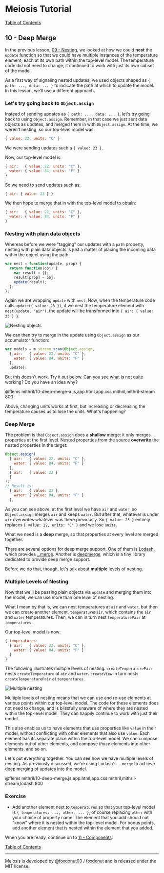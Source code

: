 # Meiosis Tutorial

[Table of Contents](toc.html)

## 10 - Deep Merge

In the previous lesson, [09 - Nesting](09-nesting-mithril.html), we looked at how we could
**nest** the `update` function so that we could have multiple instances of the temperature
element, each at its own path within the top-level model. The temperature code did not need
to change, it continued to work with just its own subset of the model.

As a first way of signaling nested updates, we used objects shaped as `{ path: ..., data: ... }`
to indicate the path at which to update the model. In this lesson, we'll use a different approach.

### Let's try going back to `Object.assign`

Instead of sending updates as `{ path: ..., data: ... }`, let's try going back to using
`Object.assign`. Remember, in that case we just sent data objects as updates, and merged them in
with `Object.assign`. At the time, we weren't nesting, so our top-level model was:

```js
{ value: 22, units: "C" }
```

We were sending updates such a `{ value: 23 }`.

Now, our top-level model is:

```js
{ air:   { value: 22, units: "C" },
  water: { value: 84, units: "F" }
}
```

So we need to send updates such as:

```js
{ air: { value: 23 } }
```

We then hope to merge that in with the top-level model to obtain:

```js
{ air:   { value: 22, units: "C" },
  water: { value: 84, units: "F" }
}
```

### Nesting with plain data objects

Whereas before we were "tagging" our updates with a `path` property, nesting with plain data
objects is just a matter of placing the incoming data within the object using the path:

```js
var nest = function(update, prop) {
  return function(obj) {
    var result = {};
    result[prop] = obj;
    update(result);
  };
};
```

Again we are wrapping `update` with `nest`. Now, when the temperature code calls
`update({ value: 23 })`, if we nest the temperature element with `nest(update, "air")`, the
update will be transformed into `{ air: { value: 23 } }`.

![Nesting objects](10-deep-merge-01.svg)

We can then try to merge in the update using `Object.assign` as our accumulator function:

```js
var models = m.stream.scan(Object.assign,
  { air:   { value: 22, units: "C" },
    water: { value: 84, units: "F" }
  },
  update);
```

But this doesn't work. Try it out below. Can you see what is not quite working? Do you have an
idea why?

@flems mithril/10-deep-merge-a.js,app.html,app.css mithril,mithril-stream 800

Above, changing units works at first, but increasing or decreasing the temperature causes us to
lose the units. What's happening?

### Deep Merge

The problem is that `Object.assign` does a **shallow** merge: it only merges properties at the
first level. Nested properties from the source **overwrite** the nested properties in the target:

```js
Object.assign(
  { air:   { value: 22, units: "C" },
    water: { value: 84, units: "F" }
  },
  { air:   { value: 23 }
  }
);
// Result is:
  { air:   { value: 23 },
    water: { value: 84, units: "F" }
  },
```

As you can see above, at the first level we have `air` and `water`, so `Object.assign` merges
`air` and keeps `water`. But after that, whatever is under `air` overwrites whatever was there
previously. So `{ value: 23 }` entirely replaces `{ value: 22, units: "C" }` and we lose `units`.

What we need is a **deep** merge, so that properties at every level are merged together.

There are several options for deep merge support. One of them is [Lodash](http://lodash.com),
which provides [_.merge](https://lodash.com/docs/4.17.5#merge). Another is
[deepmerge](https://github.com/KyleAMathews/deepmerge), which is a tiny library dedicated to
provide deep merge support.

Before we do that, though, let's talk about **multiple** levels of nesting.

### Multiple Levels of Nesting

Now that we'll be passing plain objects via `update` and merging them into the model, we can use
more than one level of nesting.

What I mean by that is, we can nest temperatures at `air` and `water`, but then we can create
another element, `temperaturePair`, which contains the `air` and `water` temperatures. Then, we
can in turn nest `temperaturePair` at `temperatures`.

Our top-level model is now:

```js
{ temperatures:
  { air:   { value: 22, units: "C" },
    water: { value: 84, units: "F" }
  }
}
```

The following illustrates multiple levels of nesting. `createTemperaturePair` nests
`createTemperature` at `air` and `water`. `createView` in turn nests `createTemperaturePair`  at
`temperatures`.

![Multiple nesting](10-deep-merge-02.svg)

Multiple levels of nesting means that we can use and re-use elements at various points within our
top-level model. The code for these elements does not need to change, and is blissfully unaware of
where they are nested within the top-level model. They can happily continue to work with just their
model.

This also enables us to have elements that use properties like `value` in their model, without
conflicting with other elements that also use `value`. Each element has its separate place within
the top-level model. We can compose elements out of other elements, and compose _those_ elements
into other elements, and so on.

Let's put everything together. You can see how we have multiple levels of nesting. As previously
discussed, we're using Lodash's `_.merge` to achieve deep merging of updates into the model.

@flems mithril/10-deep-merge.js,app.html,app.css mithril,mithril-stream,lodash 800

### Exercise

- Add another element next to `temperatures` so that your top-level model is
`{ temperatures: ..., other: ... }`, of course replacing `other` with your choice of property name.
The element that you add should not "know" where it is nested within the top-level model. For bonus
points, add another element that is nested within the element that you added.

When you are ready, continue on to [11 - Components](11-components-mithril.html).

[Table of Contents](toc.html)

-----

Meiosis is developed by [@foxdonut00](http://twitter.com/foxdonut00) / [foxdonut](https://github.com/foxdonut) and is released under the MIT license.
